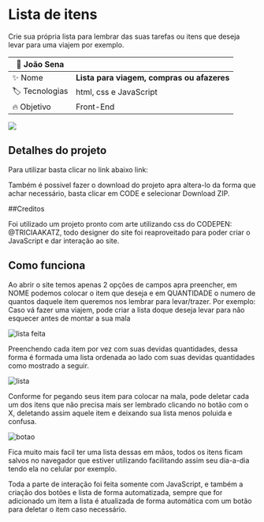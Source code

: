 # Lista de itens

Crie sua própria lista para lembrar das suas tarefas ou itens que deseja levar para uma viajem por exemplo.

| :adult: João Sena |     |
| -------------  | --- |
| :sparkles: Nome        | **Lista para viagem, compras ou afazeres**
| :label: Tecnologias | html, css e JavaScript
| :fire: Objetivo | Front-End     |


![](https://user-images.githubusercontent.com/89817889/199545119-83906af7-412a-4864-b3ee-a76edf000bc8.jpg#vitrinedev)


## Detalhes do projeto

Para utilizar basta clicar no link abaixo
link:

Também é possivel fazer o download do projeto apra altera-lo da forma que achar necessário, basta clicar em CODE e selecionar Download ZIP.

##Creditos

Foi utilizado um projeto pronto com arte utilizando css do CODEPEN: @TRICIAAKATZ, todo designer do site foi reaproveitado para poder criar o JavaScript e dar interação ao site.

## Como funciona

Ao abrir o site temos apenas 2 opções de campos apra preencher, em NOME podemos colocar o item que deseja e em QUANTIDADE o numero de quantos daquele item queremos nos lembrar para levar/trazer.
Por exemplo: Caso vá fazer uma viajem, pode criar a lista doque deseja levar para não esquecer antes de montar a sua mala

![lista feita](https://user-images.githubusercontent.com/89817889/199545448-91c1a467-ebdc-4824-aef1-cdd5ea2a6541.jpg)

Preenchendo cada item por vez com suas devidas quantidades, dessa forma é formada uma lista ordenada ao lado com suas devidas quantidades como mostrado a seguir.

![lista](https://user-images.githubusercontent.com/89817889/199545241-30b28b08-2274-4037-83e4-c0acd805a4f1.jpg)

Conforme for pegando seus item para colocar na mala, pode deletar cada um dos itens que não precisa mais ser lembrado clicando no botão com o X, deletando assim aquele item e deixando sua lista menos poluida e confusa.

![botao](https://user-images.githubusercontent.com/89817889/199545569-44003349-f603-4839-9c54-0e77b97837a2.jpg)

Fica muito mais facil ter uma lista dessas em mãos, todos os itens ficam salvos no navegador que estiver utilizando facilitando assim seu dia-a-dia tendo ela no celular por exemplo.

Toda a parte de interação foi feita somente com JavaScript, e também a criação dos botões e lista de forma automatizada, sempre que for adicionado um item a lista é atualizada de forma automática com um botão para deletar o item caso necessário.
